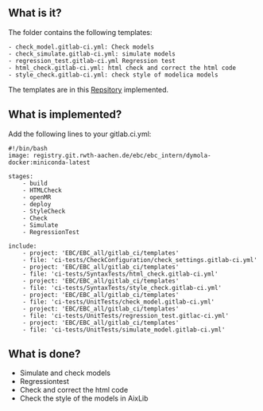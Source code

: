 ## What is it?
The folder contains the following templates:

	- check_model.gitlab-ci.yml: Check models 
	- check_simulate.gitlab-ci.yml: simulate models 
	- regression_test.gitlab-ci.yml Regression test 
	- html_check.gitlab-ci.yml: html check and correct the html code
	- style_check.gitlab-ci.yml: check style of modelica models

The templates are in this [Repsitory](https://git.rwth-aachen.de/EBC/EBC_all/gitlab_ci/templates) implemented.
## What is implemented? 
Add the following lines to your gitlab.ci.yml:
 

	#!/bin/bash
	image: registry.git.rwth-aachen.de/ebc/ebc_intern/dymola-docker:miniconda-latest

	stages:
		- build
		- HTMLCheck
		- openMR
		- deploy
		- StyleCheck
		- Check
		- Simulate
		- RegressionTest

	include:
		- project: 'EBC/EBC_all/gitlab_ci/templates'
		- file: 'ci-tests/CheckConfiguration/check_settings.gitlab-ci.yml'
		- project: 'EBC/EBC_all/gitlab_ci/templates'
		- file: 'ci-tests/SyntaxTests/html_check.gitlab-ci.yml'
		- project: 'EBC/EBC_all/gitlab_ci/templates'
		- file: 'ci-tests/SyntaxTests/style_check.gitlab-ci.yml'
		- project: 'EBC/EBC_all/gitlab_ci/templates'
		- file: 'ci-tests/UnitTests/check_model.gitlab-ci.yml'
		- project: 'EBC/EBC_all/gitlab_ci/templates'
		- file: 'ci-tests/UnitTests/regression_test.gitlac-ci.yml'
		- project: 'EBC/EBC_all/gitlab_ci/templates'
		- file: 'ci-tests/UnitTests/simulate_model.gitlab-ci.yml'

## What is done?
- Simulate and check models
- Regressiontest
- Check and correct the html code
- Check the style of the models in AixLib
